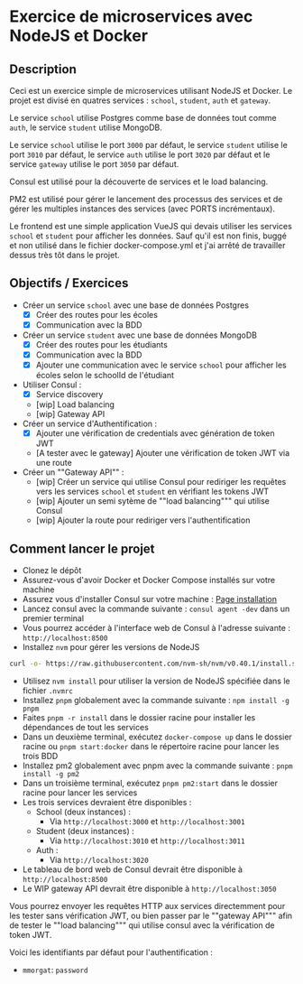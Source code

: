 # Exercice de microservices avec NodeJS et Docker

## Description

Ceci est un exercice simple de microservices utilisant NodeJS et Docker. Le projet est divisé en quatres services : `school`, `student`, `auth` et `gateway`.

Le service `school` utilise Postgres comme base de données tout comme `auth`, le service `student` utilise MongoDB.

Le service `school` utilise le port `3000` par défaut, le service `student` utilise le port `3010` par défaut, le service `auth` utilise le port `3020` par défaut et le service `gateway` utilise le port `3050` par défaut.

Consul est utilisé pour la découverte de services et le load balancing.

PM2 est utilisé pour gérer le lancement des processus des services et de gérer les multiples instances des services (avec PORTS incrémentaux).

Le frontend est une simple application VueJS qui devais utiliser les services `school` et `student` pour afficher les données.
Sauf qu'il est non finis, buggé et non utilisé dans le fichier docker-compose.yml et j'ai arrêté de travailler dessus très tôt dans le projet.

## Objectifs / Exercices

- Créer un service `school` avec une base de données Postgres
  - [x] Créer des routes pour les écoles
  - [x] Communication avec la BDD
- Créer un service `student` avec une base de données MongoDB
  - [x] Créer des routes pour les étudiants
  - [x] Communication avec la BDD
  - [x] Ajouter une communication avec le service `school` pour afficher les écoles selon le schoolId de l'étudiant
- Utiliser Consul :
  - [x] Service discovery
  - [wip] Load balancing
  - [wip] Gateway API
- Créer un service d'Authentification :
  - [x] Ajouter une vérification de credentials avec génération de token JWT
  - [A tester avec le gateway] Ajouter une vérification de token JWT via une route
- Créer un ""Gateway API"" :
  - [wip] Créer un service qui utilise Consul pour rediriger les requêtes vers les services `school` et `student` en vérifiant les tokens JWT
  - [wip] Ajouter un semi sytème de ""load balancing""" qui utilise Consul
  - [wip] Ajouter la route pour rediriger vers l'authentification

## Comment lancer le projet

- Clonez le dépôt
- Assurez-vous d'avoir Docker et Docker Compose installés sur votre machine
- Assurez vous d'installer Consul sur votre machine : [Page installation](https://developer.hashicorp.com/consul/install#release-information)
- Lancez consul avec la commande suivante : `consul agent -dev` dans un premier terminal
- Vous pourrez accéder à l'interface web de Consul à l'adresse suivante : `http://localhost:8500`
- Installez `nvm` pour gérer les versions de NodeJS
  
```bash
curl -o- https://raw.githubusercontent.com/nvm-sh/nvm/v0.40.1/install.sh | bash
```

- Utilisez `nvm install` pour utiliser la version de NodeJS spécifiée dans le fichier `.nvmrc`
- Installez `pnpm` globalement avec la commande suivante : `npm install -g pnpm`
- Faites `pnpm -r install` dans le dossier racine pour installer les dépendances de tout les services
- Dans un deuxième terminal, exécutez `docker-compose up` dans le dossier racine ou `pnpm start:docker` dans le répertoire racine pour lancer les trois BDD
- Installez pm2 globalement avec pnpm avec la commande suivante : `pnpm install -g pm2`
- Dans un troisième terminal, exécutez `pnpm pm2:start` dans le dossier racine pour lancer les services
- Les trois services devraient être disponibles :
  - School (deux instances) :
    - Via `http://localhost:3000` et `http://localhost:3001`
  - Student (deux instances) :
    - Via `http://localhost:3010` et `http://localhost:3011`
  - Auth :
    - Via `http://localhost:3020`
- Le tableau de bord web de Consul devrait être disponible à `http://localhost:8500`
- Le WIP gateway API devrait être disponible à `http://localhost:3050`

Vous pourrez envoyer les requêtes HTTP aux services directemment pour les tester sans vérification JWT, ou bien passer par le ""gateway API""" afin de tester le ""load balancing""" qui utilise consul avec la vérification de token JWT.

Voici les identifiants par défaut pour l'authentification :

- `mmorgat`: `password`

